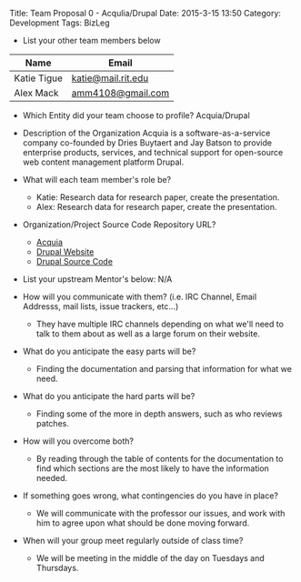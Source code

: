 Title: Team Proposal 0 - Acqulia/Drupal
Date: 2015-3-15 13:50
Category: Development
Tags: BizLeg

- List your other team members below

| Name             | Email                       |
|------------------|-----------------------------|
| Katie Tigue      | <katie@mail.rit.edu>        |
| Alex Mack        | <amm4108@gmail.com>         |

- Which Entity did your team choose to profile?
Acquia/Drupal

- Description of the Organization
Acquia is a software-as-a-service company co-founded by Dries Buytaert and Jay Batson to provide enterprise products, services, and technical support for open-source web content management platform Drupal. 

- What will each team member's role be?
	- Katie: Research data for research paper, create the presentation.
    - Alex: Research data for research paper, create the presentation.

- Organization/Project Source Code Repository URL?
	- [Acquia](https://www.acquia.com/)
	- [Drupal Website](https://www.drupal.org/)
	- [Drupal Source Code](https://github.com/drupal/drupal)

- List your upstream Mentor's below:
N/A

- How will you communicate with them? (i.e. IRC Channel, Email Addresss, mail lists, issue trackers, etc...)
	- They have multiple IRC channels depending on what we'll need to talk to them about as well as a large forum on their website.


- What do you anticipate the easy parts will be?
	- Finding the documentation and parsing that information for what we need.

- What do you anticipate the hard parts will be?
	- Finding some of the more in depth answers, such as who reviews patches.

- How will you overcome both?
	- By reading through the table of contents for the documentation to find which sections are the most likely to have the information needed.
    
- If something goes wrong, what contingencies do you have in place?
	- We will communicate with the professor our issues, and work with him to agree upon what should be done moving forward.
    
- When will your group meet regularly outside of class time?
	- We will be meeting in the middle of the day on Tuesdays and Thursdays.


